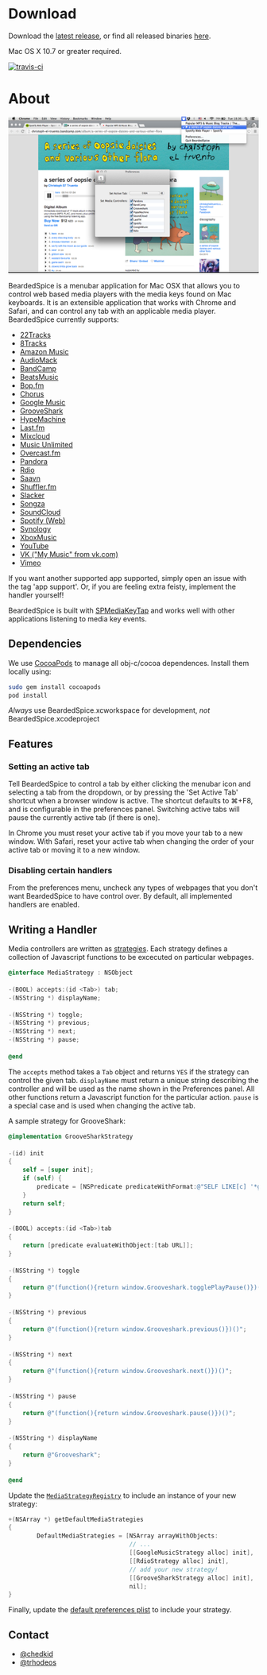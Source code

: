 # Download

Download the [latest release](https://github.com/beardedspice/beardedspice/raw/releases/BeardedSpice-0.2.3.tar.gz), or find all released binaries [here](https://github.com/beardedspice/beardedspice/tree/releases).

Mac OS X 10.7 or greater required.

[![travis-ci](https://travis-ci.org/beardedspice/beardedspice.png)](https://travis-ci.org/beardedspice/beardedspice)

# About

[![BeardedSpice](images/bs.png)](images/bs.png)

BeardedSpice is a menubar application for Mac OSX that allows you to control web based media players with the media keys found on Mac keyboards. It is an extensible application that works with Chrome and Safari, and can control any tab with an applicable media player. BeardedSpice currently supports:

- [22Tracks](http://22tracks.com)
- [8Tracks](http://8tracks.com)
- [Amazon Music](https://amazon.com/gp/dmusic/cloudplayer/player)
- [AudioMack](http://www.audiomack.com/)
- [BandCamp](http://bandcamp.com)
- [BeatsMusic](http://listen.beatsmusic.com)
- [Bop.fm](http://bop.fm)
- [Chorus](http://wiki.xbmc.org/index.php?title=Add-on:Chorus)
- [Google Music](https://play.google.com/music/)
- [GrooveShark](http://grooveshark.com)
- [HypeMachine](http://hypem.com)
- [Last.fm](http://last.fm)
- [Mixcloud](http://mixcloud.com)
- [Music Unlimited](https://music.sonyentertainmentnetwork.com)
- [Overcast.fm](https://overcast.fm)
- [Pandora](http://pandora.com)
- [Rdio](http://rdio.com)
- [Saavn](http://saavn.com)
- [Shuffler.fm](http://shuffler.fm/tracks)
- [Slacker](http://slacker.com)
- [Songza](http://songza.com)
- [SoundCloud](https://soundcloud.com)
- [Spotify (Web)](https://play.spotify.com)
- [Synology](http://synology.com)
- [XboxMusic](http://music.xbox.com)
- [YouTube](http://youtube.com)
- [VK ("My Music" from vk.com)](http://vk.com)
- [Vimeo](http://vimeo.com)

If you want another supported app supported, simply open an issue with the tag 'app support'. Or, if you are feeling extra feisty, implement the handler yourself!

BeardedSpice is built with [SPMediaKeyTap](https://github.com/nevyn/SPMediaKeyTap) and works well with other applications listening to media key events.

## Dependencies

We use [CocoaPods](http://cocoapods.org/) to manage all obj-c/cocoa dependences. Install them locally using:
```bash
sudo gem install cocoapods
pod install
```

*Always* use BeardedSpice.xcworkspace for development, *not* BeardedSpice.xcodeproject

## Features

### Setting an active tab
Tell BeardedSpice to control a tab by either clicking the menubar icon and selecting a tab from the dropdown, or by pressing the 'Set Active Tab' shortcut when a browser window is active. The shortcut defaults to ⌘+F8, and is configurable in the preferences panel. Switching active tabs will pause the currently active tab (if there is one).

In Chrome you must reset your active tab if you move your tab to a new window. With Safari, reset your active tab when changing the order of your active tab or moving it to a new window.

### Disabling certain handlers
From the preferences menu, uncheck any types of webpages that you don't want BeardedSpice to have control over. By default, all implemented handlers are enabled.

## Writing a Handler

Media controllers are written as [strategies](https://github.com/beardedspice/beardedspice/blob/master/BeardedSpice/MediaStrategy.h). Each strategy defines a collection of Javascript functions to be excecuted on particular webpages.

```Objective-C
@interface MediaStrategy : NSObject

-(BOOL) accepts:(id <Tab>) tab;
-(NSString *) displayName;

-(NSString *) toggle;
-(NSString *) previous;
-(NSString *) next;
-(NSString *) pause;

@end
```

The `accepts` method takes a `Tab` object and returns `YES` if the strategy can control the given tab. `displayName` must return a unique string describing the controller and will be used as the name shown in the Preferences panel. All other functions return a Javascript function for the particular action. `pause` is a special case and is used when changing the active tab.

A sample strategy for GrooveShark:

```Objective-C
@implementation GrooveSharkStrategy

-(id) init
{
    self = [super init];
    if (self) {
        predicate = [NSPredicate predicateWithFormat:@"SELF LIKE[c] '*grooveshark.com*'"];
    }
    return self;
}

-(BOOL) accepts:(id <Tab>)tab
{
    return [predicate evaluateWithObject:[tab URL]];
}

-(NSString *) toggle
{
    return @"(function(){return window.Grooveshark.togglePlayPause()})()";
}

-(NSString *) previous
{
    return @"(function(){return window.Grooveshark.previous()})()";
}

-(NSString *) next
{
    return @"(function(){return window.Grooveshark.next()})()";
}

-(NSString *) pause
{
    return @"(function(){return window.Grooveshark.pause()})()";
}

-(NSString *) displayName
{
    return @"Grooveshark";
}

@end
```

Update the [`MediaStrategyRegistry`](https://github.com/beardedspice/beardedspice/blob/master/BeardedSpice/MediaStrategyRegistry.m) to include an instance of your new strategy:

```Objective-C
+(NSArray *) getDefaultMediaStrategies
{
        DefaultMediaStrategies = [NSArray arrayWithObjects:
                                  // ...
                                  [[GoogleMusicStrategy alloc] init],
                                  [[RdioStrategy alloc] init],
                                  // add your new strategy!
                                  [[GrooveSharkStrategy alloc] init],
                                  nil];
}
```

Finally, update the [default preferences plist](https://github.com/beardedspice/beardedspice/blob/master/BeardedSpice/BeardedSpiceUserDefaults.plist) to include your strategy.

## Contact

- [@chedkid](https://twitter.com/chedkid)
- [@trhodeos](https://twitter.com/trhodeos)
